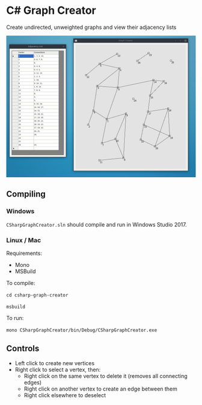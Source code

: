 # C# Graph Creator
Create undirected, unweighted graphs and view their adjacency lists

![](screenshot/screenshot1.png)

## Compiling

### Windows
`CSharpGraphCreator.sln` should compile and run in Windows Studio 2017.

### Linux / Mac

Requirements:

* Mono
* MSBuild

To compile:

`cd csharp-graph-creator`


`msbuild`

To run:

`mono CSharpGraphCreator/bin/Debug/CSharpGraphCreator.exe`

## Controls

* Left click to create new vertices
* Right click to select a vertex, then:
  * Right click on the same vertex to delete it (removes all connecting edges)
  * Right click on another vertex to create an edge between them
  * Right click elsewhere to deselect
